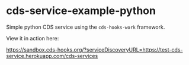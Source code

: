 # cds-service-example-python

Simple python CDS service using the `cds-hooks-work` framework. 

View it in action here: 

https://sandbox.cds-hooks.org/?serviceDiscoveryURL=https://test-cds-service.herokuapp.com/cds-services

